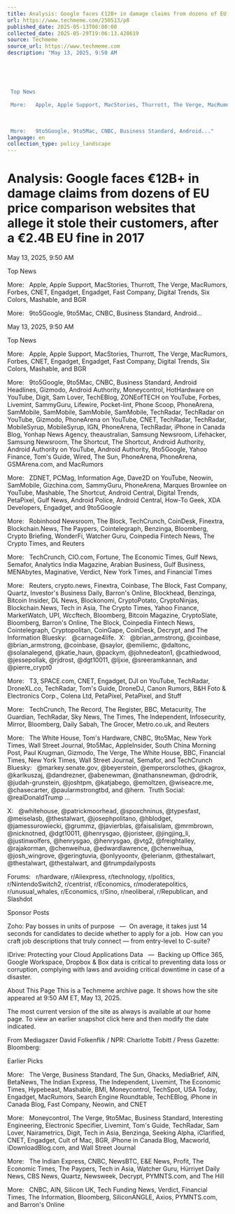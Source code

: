 ```yaml
---
title: Analysis: Google faces €12B+ in damage claims from dozens of EU price comparison websites that allege it stole their customers, after a €2.4B EU fine in 2017
url: https://www.techmeme.com/250513/p8
published_date: 2025-05-13T00:00:00
collected_date: 2025-05-29T19:06:13.428619
source: Techmeme
source_url: https://www.techmeme.com
description: "May 13, 2025, 9:50 AM 
 
 
 
 
 
 Top News 
 
 More:   Apple, Apple Support, MacStories, Thurrott, The Verge, MacRumors, Forbes, CNET, Engadget, Engadget, Fast Company, Digital Trends, Six Colors, Mashable, and BGR 
 
 
 
 More:   9to5Google, 9to5Mac, CNBC, Business Standard, Android..."
language: en
collection_type: policy_landscape
---
```


# Analysis: Google faces €12B+ in damage claims from dozens of EU price comparison websites that allege it stole their customers, after a €2.4B EU fine in 2017

May 13, 2025, 9:50 AM 
 
 
 
 
 
 Top News 
 
 More:   Apple, Apple Support, MacStories, Thurrott, The Verge, MacRumors, Forbes, CNET, Engadget, Engadget, Fast Company, Digital Trends, Six Colors, Mashable, and BGR 
 
 
 
 More:   9to5Google, 9to5Mac, CNBC, Business Standard, Android...

May 13, 2025, 9:50 AM

Top News 
 
 More:   Apple, Apple Support, MacStories, Thurrott, The Verge, MacRumors, Forbes, CNET, Engadget, Engadget, Fast Company, Digital Trends, Six Colors, Mashable, and BGR

More:   9to5Google, 9to5Mac, CNBC, Business Standard, Android Headlines, Gizmodo, Android Authority, Moneycontrol, HotHardware on YouTube, Digit, Sam Lover, TechEBlog, ZONEofTECH on YouTube, Forbes, Livemint, SammyGuru, Lifewire, Pocket-lint, Phone Scoop, PhoneArena, SamMobile, SamMobile, SamMobile, SamMobile, TechRadar, TechRadar on YouTube, Gizmodo, PhoneArena on YouTube, CNET, TechRadar, TechRadar, MobileSyrup, MobileSyrup, IGN, PhoneArena, TechRadar, iPhone in Canada Blog, Yonhap News Agency, theaustralian, Samsung Newsroom, Lifehacker, Samsung Newsroom, The Shortcut, The Shortcut, Android Authority, Android Authority on YouTube, Android Authority, 9to5Google, Yahoo Finance, Tom's Guide, Wired, The Sun, PhoneArena, PhoneArena, GSMArena.com, and MacRumors

More:   ZDNET, PCMag, Information Age, Dave2D on YouTube, Neowin, SamMobile, Gizchina.com, SammyGuru, PhoneArena, Marques Brownlee on YouTube, Mashable, The Shortcut, Android Central, Digital Trends, PetaPixel, Gulf News, Android Police, Android Central, How-To Geek, XDA Developers, Engadget, and 9to5Google

More:   Robinhood Newsroom, The Block, TechCrunch, CoinDesk, Finextra, Blockchain.News, The Paypers, Cointelegraph, Benzinga, Bloomberg, Crypto Briefing, WonderFi, Watcher Guru, Coinpedia Fintech News, The Crypto Times, and Reuters

More:   TechCrunch, CIO.com, Fortune, The Economic Times, Gulf News, Semafor, Analytics India Magazine, Arabian Business, Gulf Business, MENAbytes, Maginative, Verdict, New York Times, and Financial Times

More:   Reuters, crypto.news, Finextra, Coinbase, The Block, Fast Company, Quartz, Investor's Business Daily, Barron's Online, Blockhead, Benzinga, Bitcoin Insider, DL News, Blockonomi, CryptoPotato, CryptoNinjas, Blockchain.News, Tech in Asia, The Crypto Times, Yahoo Finance, MarketWatch, UPI, Wccftech, Bloomberg, Bitcoin Magazine, CryptoSlate, Bloomberg, Barron's Online, The Block, Coinpedia Fintech News, Cointelegraph, Cryptopolitan, CoinGape, CoinDesk, Decrypt, and The Information 
 Bluesky:   @carnage4life.  X:   @brian_armstrong, @coinbase, @brian_armstrong, @coinbase, @saylor, @emiliemc, @daltonc, @solanalegend, @katie_haun, @packym, @johnedeaton1, @cathiedwood, @jessepollak, @rjdrost, @dgt10011, @ljxie, @sreeramkannan, and @pierre_crypt0

More:   T3, SPACE.com, CNET, Engadget, DJI on YouTube, TechRadar, DroneXL.co, TechRadar, Tom's Guide, DroneDJ, Canon Rumors, B&amp;H Foto &amp; Electronics Corp., Colena Ltd, PetaPixel, PetaPixel, and Stuff 
 
 More:   TechCrunch, The Record, The Register, BBC, Metacurity, The Guardian, TechRadar, Sky News, The Times, The Independent, Infosecurity, Mirror, Bloomberg, Daily Sabah, The Grocer, Metro.co.uk, and Reuters 
 
 More:   The White House, Tom's Hardware, CNBC, 9to5Mac, New York Times, Wall Street Journal, 9to5Mac, AppleInsider, South China Morning Post, Paul Krugman, Gizmodo, The Verge, The White House, BBC, Financial Times, New York Times, Wall Street Journal, Semafor, and TechCrunch 
 Bluesky:   @markey.senate.gov, @beyerstein, @emperorsclothes, @kagrox, @karlkuszaj, @dandrezner, @abenewman, @nathansnewman, @drodrik, @judah-grunstein, @joshtpm, @katjabego, @emoltzen, @wiseacre.me, @chasecarter, @paularmstrongtbd, and @hern.  Truth Social:   @realDonaldTrump … 
 
 X:   @whitehouse, @patrickmoorhead, @spoxchninus, @typesfast, @meiselasb, @thestalwart, @josephpolitano, @hblodget, @jamessurowiecki, @grummz, @javierblas, @faisalislam, @mrmbrown, @nicknotned, @dgt10011, @henrysgao, @joristeer, @jingjing_li, @justinwolfers, @henrysgao, @henrysgao, @vtg2, @freightalley, @rajakorman, @chenweihua, @edwardlawrence, @chenweihua, @josh_wingrove, @geringtuvia, @onlyyoontv, @elerianm, @thestalwart, @thestalwart, @thestalwart, and @trumpdailyposts 
 
 Forums:   r/hardware, r/Aliexpress, r/technology, r/politics, r/NintendoSwitch2, r/centrist, r/Economics, r/moderatepolitics, r/unusual_whales, r/Economics, r/Sino, r/neoliberal, r/Republican, and Slashdot

Sponsor Posts 
 
 Zoho: 
 Pay bosses in units of purpose   —  On average, it takes just 14 seconds for candidates to decide whether to apply for a job.  How can you craft job descriptions that truly connect — from entry-level to C-suite?

IDrive: 
 Protecting your Cloud Applications Data   —  Backing up Office 365, Google Workspace, Dropbox &amp; Box data is critical to preventing data loss or corruption, complying with laws and avoiding critical downtime in case of a disaster.

About This Page 
 This is a Techmeme archive page.
It shows how the site appeared at 9:50 AM ET, May 13, 2025.
 
 The most current version of the site as always is available at our home page.
To view an earlier snapshot click here
and then modify the date indicated.

From Mediagazer 
 David Folkenflik / NPR: 
 Charlotte Tobitt / Press Gazette: 
 Bloomberg:

Earlier Picks 
 
 More:   The Verge, Business Standard, The Sun, Ghacks, MediaBrief, AIN, BetaNews, The Indian Express, The Independent, Livemint, The Economic Times, Hypebeast, Mashable, BMI, Moneycontrol, TechSpot, USA Today, Engadget, MacRumors, Search Engine Roundtable, TechEBlog, iPhone in Canada Blog, Fast Company, Neowin, and CNET

More:   Moneycontrol, The Verge, 9to5Mac, Business Standard, Interesting Engineering, Electronic Specifier, Livemint, Tom's Guide, TechRadar, Sam Lover, Nairametrics, Digit, Tech in Asia, Benzinga, Seeking Alpha, iClarified, CNET, Engadget, Cult of Mac, BGR, iPhone in Canada Blog, Macworld, iDownloadBlog.com, and Wall Street Journal

More:   The Indian Express, CNBC, NewsBTC, E&amp;E News, Profit, The Economic Times, The Paypers, Tech in Asia, Watcher Guru, Hürriyet Daily News, CBS News, Quartz, Newsweek, Decrypt, PYMNTS.com, and The Hill 
 
 More:   CNBC, AIN, Silicon UK, Tech Funding News, Verdict, Financial Times, The Information, Bloomberg, SiliconANGLE, Axios, PYMNTS.com, and Barron's Online